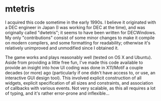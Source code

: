 mtetris
=======

I acquired this code sometime in the early 1990s. I believe it originated with a DEC engineer in Japan (I was working for DEC at the time), and was originally called "dwtetris"; it seems to have been written for DECWindows. My only "contributions" consist of some minor changes to make it compile on modern compilers, and some formatting for readability; otherwise it's relatively unimproved and unmodified since I obtained it.

The game works and plays reasonably well (tested on OS X and Ubuntu). Aside from providing a little free fun, I've made this code available to provide an insight into how UI coding was done in X11/Motif a couple decades (or more) ago (particularly if one didn't have access to, or use, an interactive GUI design tool). This involved explicit construction of all widgets, explicit specification of all sizes and constraints, and association of callbacks with various events. Not very scalable, as this all requires a lot of typing, and it's rather error-prone and inflexible...
